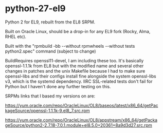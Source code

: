 # python-27-el9
Python 2 for EL9, rebuilt from the EL8 SRPM.

Built on Oracle Linux, should be a drop-in for any EL9 fork (Rocky, Alma, RHEL etc).

Built with the "rpmbuild -bb --without rpmwheels --without tests python2.spec" command (subject to change)

BuildRequires openssl11-devel, I am including these too. It's basically openssl-1.1.1k from EL8 but with the modified name and several other changes in patches and the unix Makefile because I had to make sure openssl-libs and their configs install fine alongside the system openssl-libs v3, which is the systemd dependency. IIRC SSL-related tests don't fail for Python but I haven't done any further testing on this.

SRPMs links that I based my versions on are:

https://yum.oracle.com/repo/OracleLinux/OL8/baseos/latest/x86_64/getPackageSource/openssl-1.1.1k-9.el8_7.src.rpm

https://yum.oracle.com/repo/OracleLinux/OL8/appstream/x86_64/getPackageSource/python2-2.7.18-7.0.1.module+el8.5.0+20361+8a9d3d27.src.rpm

